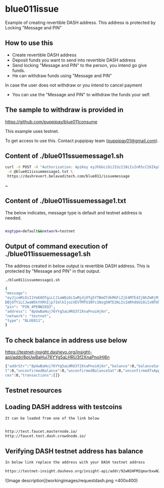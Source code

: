 # blue011issue

Example of creating revertible DASH address. This address is protected by Locking "Message and PIN"


## How to use this

- Create revertible DASH address
- Deposit funds you want to send into revertible DASH address
- Send locking "Message and PIN" to the person, you intend go give funds.
- He can withdraw funds using "Message and PIN"

In case the user does not withdraw or you intend to cancel payment
- You can use the "Message and PIN" to withdraw the funds your self.

## The sample to withdraw is provided in

https://github.com/puppipay/blue011consume


This example uses testnet.

To get access to use this. Contact puppipay team (puppipay01@gmail.com).

## Content of ./blue011ssuemessage1.sh

``` bash
curl -X POST -H "Authorization: ApiKey eyJhbGciOiJIUzI1NiIsInR5cCI6IkpXVCJ9.eyJpZCI6IjVjZWNhYTUzOWRhYzRiNDhkYWQxMzZlNyIsImlhdCI6MTU1OTAxMzk3OX0.hGuhvHO5VWUbExMUnHk5wSKUN27trb2mijxhsYc9Aig" \
 -d @blue011issuemessage1.txt \
 https://dashrevert.belavaditech.com/blue011/issuemessage

```
~                                                        


## Content of ./blue011issuemessage1.txt

The below indicates, message type is default and testnet address is needed.

``` bash

msgtype=default&&network=testnet


```

## Output of command execution of ./blue011issuemessage1.sh

The address created in below output is revertible DASH address. This is protected by "Message and PIN" in that output.

``` bash
./blue011issuemessage1.sh

{
"message":
"eyJjcmMiOiI1YmE0OTgiLCJ1aWQiOiIwMjdjOTg5YTBmOTdkMGFiZjE4MTE4ZjNhZmRjMjJkN2VkNDJhOThiY2MyMWU1ZDRlZjljN2NiNzhmMTczM
DBjOTYiLCJwaW5kYXRhIjp7ImlkIjoiVEVTMTU1NTc1Nzg5NTE2NiIsImRhdGUiOiIxNTU5MTE5ODk2NDkxIiwicGluIjoiIn19",
"pin": "PIN_4PENW2EQ3",
"address": "8pUwBaHuj76YYg5aLHRU3f2XnaPnoiHj6n",
"network": "testnet",
"type": "BLUE011",
}


```


## To check balance in address use below

https://testnet-insight.dashevo.org/insight-api/addr/8pUwBaHuj76YYg5aLHRU3f2XnaPnoiHj6n

``` bash
{"addrStr":"8pUwBaHuj76YYg5aLHRU3f2XnaPnoiHj6n","balance":0,"balanceSat":0,"totalReceived":0,"totalReceivedSat":0,"totalSent":0,"totalSentSa
t":0,"unconfirmedBalance":0,"unconfirmedBalanceSat":0,"unconfirmedTxApperances":0,"unconfirmedAppearances":0,"txApperances":0,"txAppearan
ces":0,"transactions":[]}

```


## Testnet resources

## Loading DASH address with testcoins

``` bash
It can be loaded from one of the link below


http://test.faucet.masternode.io/
http://faucet.test.dash.crowdnode.io/

```

## Verifying DASH testnet address has balance 

``` bash
In below link replace the address with your DASH testnet address 

https://testnet-insight.dashevo.org/insight-api/addr/92wN1HFM2qmarbxwN25EeeTC4iiF1dZzcx


```


![Image description](workingimages/requestdash.png =400x400)
